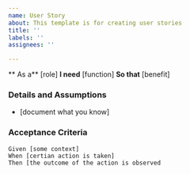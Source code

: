 ```yaml
---
name: User Story
about: This template is for creating user stories
title: ''
labels: ''
assignees: ''

---
```


** As a**  [role]
**I need** [function]
**So that** [benefit]

### Details and Assumptions
* [document what you know]

### Acceptance Criteria

``` gherkin
Given [some context]
When [certian action is taken]
Then [the outcome of the action is observed
```
